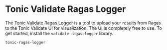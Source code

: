 # Tonic Validate Ragas Logger
 
The Tonic Validate Ragas Logger is a tool to upload your results from Ragas to the Tonic Validate UI for visualization. The UI is completely free to use. To get started, install the `validate-ragas-logger` library.

```bash
tonic-ragas-logger
```